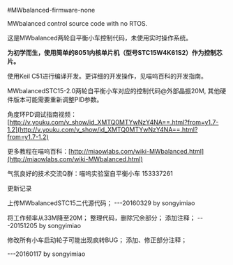 #MWbalanced-firmware-none

MWbalanced control source code with no RTOS.

这是MWbalanced两轮自平衡小车控制代码，未使用实时操作系统。

**为初学而生，使用简单的8051内核单片机（型号STC15W4K61S2）作为控制芯片。**

使用Keil C51进行编译开发。更详细的开发操作，见喵呜百科的开发指南。

MWbalancedSTC15-2.0两轮自平衡小车对应的控制代码@外部晶振20M, 其他硬件版本可能需要重新调整PID参数。

角度环PD调试指南视频：[http://v.youku.com/v_show/id_XMTQ0MTYwNzY4NA==.html?from=y1.7-1.2](http://v.youku.com/v_show/id_XMTQ0MTYwNzY4NA==.html?from=y1.7-1.2)

更多教程在喵呜百科：[http://miaowlabs.com/wiki-MWbalanced.html](http://miaowlabs.com/wiki-MWbalanced.html)

气氛良好的技术交流Q群：喵呜实验室自平衡小车 153337261

更新记录

上传MWbalancedSTC15二代源代码；
---20160329 by songyimiao


将工作频率从33M降至20M；
整理代码，删除冗余部分；
添加注释；
---20151205 by songyimiao

修改所有小车启动轮子可能出现疯转BUG；
添加、修正部分注释；

---20160117 by songyimiao